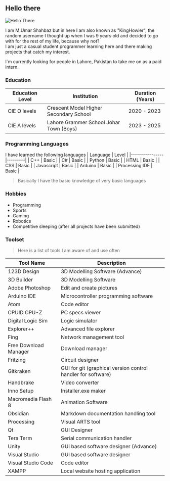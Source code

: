 ## Hello there
![Hello There](https://github.com/user-attachments/assets/c80c6811-a731-46ab-8dc2-db3e9692db7d)

I am M.Umar Shahbaz but in here I am  also known as "KingHowler", the random username I thought up when I was 9 years old and decided to go with for the rest of my life, because why not?<br>
I am just a casual student programmer learning here and there making projects that catch my interest.<br>


I`m currently looking for people in Lahore, Pakistan to take me on as a paid intern.

### Education
| Education Level |             Institution                | Duration (Years) |
|-----------------|----------------------------------------|------------------|
| CIE O levels    | Crescent Model Higher Secondary School | 2020 - 2023      |
| CIE A levels    | Lahore Grammer School Johar Town (Boys)| 2023 - 2025      |

### Programming Languages
I have learned the following languages
| Language       | Level   |
|----------------|---------|
| C++            | Basic   |
| C#             | Basic   |
| Python         | Basic   |
| HTML           | Basic   |
| CSS            | Basic   |
| Javascript     | Basic   |
| Arduino        | Basic   |
| Processing IDE | Basic   |

> Basically I have the basic knowledge of very basic languages

### Hobbies
- Programming
- Sports
- Gaming
- Robotics
- Competitive sleeping (after all projects have been submitted)

### Toolset
> Here is a list of tools I am aware of and use often <br>

| Tool Name             | Description                                                     |
|-----------------------|-----------------------------------------------------------------|
| 123D Design           | 3D Modelling Software (Advance)                                 |
| 3D Builder            | 3D Modelling Software                                           |
| Adobe Photoshop       | Edit and create pictures                                        |
| Arduino IDE           | Microcontroller programming software                            |
| Atom                  | Code editor                                                     |
| CPUID CPU-Z           | PC specs viewer                                                 |
| Digital Logic Sim     | Logic simulator                                                 |
| Explorer++            | Advanced file explorer                                          |
| Fing                  | Network management tool                                         |
| Free Download Manager | Download manager                                                |
| Fritzing              | Circuit designer                                                |
| Gitkraken             | GUI for git (graphical version control handler for software)    |
| Handbrake             | Video converter                                                 |
| Inno Setup            | Installer.exe maker                                             |
| Macromedia Flash 8    | Animation Software                                              |
| Obsidian              | Markdown documentation handling tool                            |
| Processing            | Visual ARTS tool                                                |
| Qt                    | GUI Designer                                                    |
| Tera Term             | Serial communication handler                                    |
| Unity                 | GUI based software designer (Advance)                           |
| Visual Studio         | GUI based software designer                                     |
| Visual Studio Code    | Code editor                                                     |
| XAMPP                 | Local website hosting application                               |
